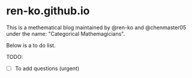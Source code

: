 # ren-ko.github.io

This is a methematical blog maintained by @ren-ko and @chenmaster05 under the name: "Categorical Mathemagicians".

Below is a to do list.

TODO:

- [ ] To add questions (urgent)

